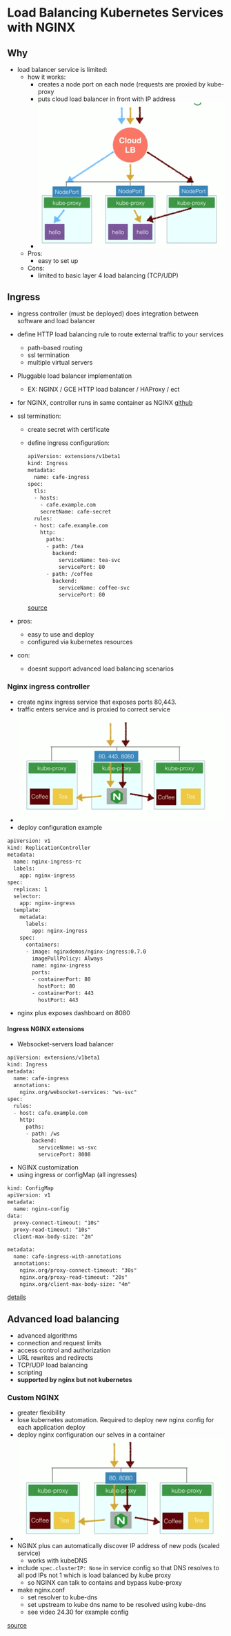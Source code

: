 # Load Balancing Kubernetes Services with NGINX

## Why

- load balancer service is limited:
	- how it works:
		- creates a node port on each node (requests are proxied by kube-proxy
		- puts cloud load balancer in front with IP address
		- ![](pictures/cloud_lb.png)
	- Pros:
		- easy to set up
	- Cons:
		- limited to basic layer 4 load balancing (TCP/UDP)

## Ingress

- ingress controller (must be deployed) does integration between software and load balancer
- define HTTP load balancing rule to route external traffic to your services
	- path-based routing
	- ssl termination
	- multiple virtual servers
- Pluggable load balancer implementation
	- EX: NGINX / GCE HTTP load balancer / HAProxy / ect
- for NGINX, controller runs in same container as NGINX [github](https://github.com/nginxinc/kubernetes-ingress)
- ssl termination:
	- create secret with certificate
	- define ingress configuration:
			
		```
		apiVersion: extensions/v1beta1
		kind: Ingress
		metadata:
		  name: cafe-ingress
		spec:
		  tls:
		  - hosts:
		    - cafe.example.com
		    secretName: cafe-secret
		  rules:
		  - host: cafe.example.com
		    http:
		      paths:
		      - path: /tea
		        backend:
		          serviceName: tea-svc
		          servicePort: 80
		      - path: /coffee
		        backend:
		          serviceName: coffee-svc
		          servicePort: 80
		```
		[source](https://github.com/nginxinc/kubernetes-ingress/blob/master/examples/complete-example/cafe-ingress.yaml)	

- pros:
	- easy to use and deploy
	- configured via kubernetes resources
- con:
	- doesnt support advanced load balancing scenarios

### Nginx ingress controller
- create nginx ingress service that exposes ports 80,443.
- traffic enters service and is proxied to correct service
- ![](pictures/lb_nginx_ingress.png)
- deploy configuration example

```
apiVersion: v1
kind: ReplicationController
metadata:
  name: nginx-ingress-rc
  labels:
    app: nginx-ingress
spec:
  replicas: 1
  selector:
    app: nginx-ingress
  template:
    metadata:
      labels:
        app: nginx-ingress
    spec:
      containers:
      - image: nginxdemos/nginx-ingress:0.7.0
        imagePullPolicy: Always
        name: nginx-ingress
        ports:
        - containerPort: 80
          hostPort: 80
        - containerPort: 443
          hostPort: 443
```

- nginx plus exposes dashboard on 8080

#### Ingress NGINX extensions
- Websocket-servers load balancer

```
apiVersion: extensions/v1beta1
kind: Ingress
metadata:
  name: cafe-ingress
  annotations:
    nginx.org/websocket-services: "ws-svc"
spec:
  rules:
  - host: cafe.example.com
    http:
      paths:
      - path: /ws
        backend:
          serviceName: ws-svc
          servicePort: 8008
```    
- NGINX customization
- using ingress or configMap (all ingresses)

```
kind: ConfigMap
apiVersion: v1
metadata:
  name: nginx-config
data:
  proxy-connect-timeout: "10s"
  proxy-read-timeout: "10s"
  client-max-body-size: "2m"
```

```
metadata:
  name: cafe-ingress-with-annotations
  annotations:
    nginx.org/proxy-connect-timeout: "30s"
    nginx.org/proxy-read-timeout: "20s"
    nginx.org/client-max-body-size: "4m"
```

[details](https://github.com/nginxinc/kubernetes-ingress/tree/master/examples/customization) 

## Advanced load balancing
- advanced algorithms
- connection and request limits
- access control and authorization
- URL rewrites and redirects
- TCP/UDP load balancing
- scripting
- **supported by nginx but not kubernetes**

### Custom NGINX
- greater flexibility
- lose kubernetes automation. Required to deploy new nginx config for each application deploy
- deploy nginx configuration our selves in a container
- ![](pictures/kube-nginx.png)
- NGINX plus can automatically discover IP address of new pods (scaled service)
	- works with kubeDNS
- include `spec.clusterIP: None` in service config so that DNS resolves to all pod IPs not 1 which is load balanced by kube proxy
	- so NGINX can talk to contains and bypass kube-proxy
- make nginx.conf
	- set resolver to kube-dns
	- set upstream to kube dns name to be resolved using kube-dns
	- see video 24.30 for example config

 
[source](https://www.youtube.com/watch?v=L7JZdyJ8qJQ&t=608s)